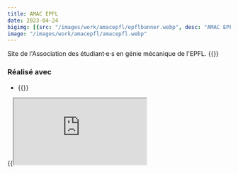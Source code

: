 ```yaml
---
title: AMAC EPFL
date: 2023-04-24
bigimg: [{src: "/images/work/amacepfl/epflbanner.webp", desc: "AMAC EPFL"}]
image: "/images/work/amacepfl/amacepfl.webp"
---
```


Site de l'Association des étudiant·e·s en génie mécanique de l'EPFL.<!--more--> {{<link href="https://amacepfl.ch" class="badge" inner="amacepfl.ch" target="_blank" >}}

### Réalisé avec
- {{<link target="_blank" href="https://wordpress.org" class="btn btn-danger" inner="WordPress" >}}

{{<iframe src="https://amacepfl.ch" class="w-100" >}}
